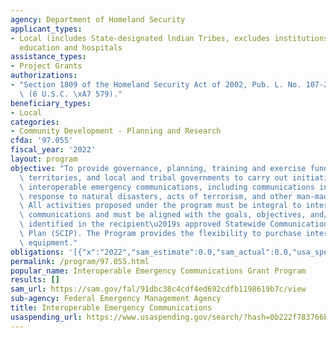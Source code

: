 ```yaml
---
agency: Department of Homeland Security
applicant_types:
- Local (includes State-designated lndian Tribes, excludes institutions of higher
  education and hospitals
assistance_types:
- Project Grants
authorizations:
- "Section 1809 of the Homeland Security Act of 2002, Pub. L. No. 107-296, as amended\
  \ (6 U.S.C. \xA7 579)."
beneficiary_types:
- Local
categories:
- Community Development - Planning and Research
cfda: '97.055'
fiscal_year: '2022'
layout: program
objective: "To provide governance, planning, training and exercise funding to States,\
  \ territories, and local and tribal governments to carry out initiatives to improve\
  \ interoperable emergency communications, including communications in collective\
  \ response to natural disasters, acts of terrorism, and other man-made disasters.\
  \ All activities proposed under the program must be integral to interoperable emergency\
  \ communications and must be aligned with the goals, objectives, and/or initiatives\
  \ identified in the recipient\u2019s approved Statewide Communication Interoperability\
  \ Plan (SCIP). The Program provides the flexibility to purchase interoperable communications\
  \ equipment."
obligations: '[{"x":"2022","sam_estimate":0.0,"sam_actual":0.0,"usa_spending_actual":-5886.08},{"x":"2023","sam_estimate":0.0,"sam_actual":0.0,"usa_spending_actual":0.0},{"x":"2024","sam_estimate":0.0,"sam_actual":0.0,"usa_spending_actual":0.0}]'
permalink: /program/97.055.html
popular_name: Interoperable Emergency Communications Grant Program
results: []
sam_url: https://sam.gov/fal/91dbc38c4cdf4ed692cdfb1198619b7c/view
sub-agency: Federal Emergency Management Agency
title: Interoperable Emergency Communications
usaspending_url: https://www.usaspending.gov/search/?hash=0b222f783766b6ea136cac077ff4cd83
---
```

